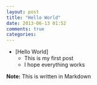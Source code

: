 ```yaml
---
layout: post
title: "Hello World"
date: 2013-06-13 01:52
comments: true
categories: 
---
```


*   [Hello World]
    * This is my first post
    * I hope everything works

**Note:** This is written in Markdown
